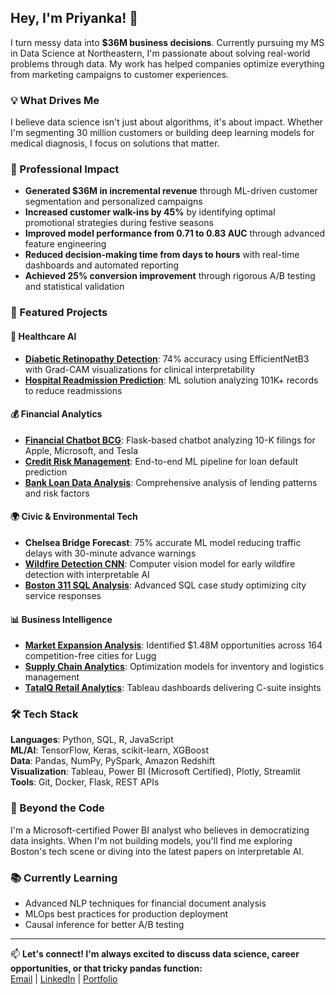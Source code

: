 ## Hey, I'm Priyanka! 👋
I turn messy data into **$36M business decisions**. 
Currently pursuing my MS in Data Science at Northeastern, I'm passionate about solving real-world problems through data. My work has helped companies optimize everything from marketing campaigns to customer experiences.

### 💡 What Drives Me
I believe data science isn't just about algorithms, it's about impact. Whether I'm segmenting 30 million customers or building deep learning models for medical diagnosis, I focus on solutions that matter.

### 🎯 Professional Impact
- **Generated $36M in incremental revenue** through ML-driven customer segmentation and personalized campaigns
- **Increased customer walk-ins by 45%** by identifying optimal promotional strategies during festive seasons  
- **Improved model performance from 0.71 to 0.83 AUC** through advanced feature engineering
- **Reduced decision-making time from days to hours** with real-time dashboards and automated reporting
- **Achieved 25% conversion improvement** through rigorous A/B testing and statistical validation

### 🚀 Featured Projects
#### 🏥 **Healthcare AI**
- **[Diabetic Retinopathy Detection](https://github.com/priyankaraghunathan15/diabetic-retinopathy-detection)**: 74% accuracy using EfficientNetB3 with Grad-CAM visualizations for clinical interpretability
- **[Hospital Readmission Prediction](https://github.com/priyankaraghunathan15/hospital-readmission-prediction)**: ML solution analyzing 101K+ records to reduce readmissions

#### 💰 **Financial Analytics**
- **[Financial Chatbot BCG](https://github.com/priyankaraghunathan15/financial-chatbot-bcg)**: Flask-based chatbot analyzing 10-K filings for Apple, Microsoft, and Tesla
- **[Credit Risk Management](https://github.com/priyankaraghunathan15/credit-risk-management)**: End-to-end ML pipeline for loan default prediction
- **[Bank Loan Data Analysis](https://github.com/priyankaraghunathan15/bank-loan-data-analysis)**: Comprehensive analysis of lending patterns and risk factors

#### 🌍 **Civic & Environmental Tech**
- **Chelsea Bridge Forecast**: 75% accurate ML model reducing traffic delays with 30-minute advance warnings
- **[Wildfire Detection CNN](https://github.com/priyankaraghunathan15/wildfire-detection-cnn)**: Computer vision model for early wildfire detection with interpretable AI
- **[Boston 311 SQL Analysis](https://github.com/priyankaraghunathan15/boston-311-sql-case-study)**: Advanced SQL case study optimizing city service responses

#### 📊 **Business Intelligence**
- **[Market Expansion Analysis](https://github.com/priyankaraghunathan15/lugg-market-expansion-analysis)**: Identified $1.48M opportunities across 164 competition-free cities for Lugg
- **[Supply Chain Analytics](https://github.com/priyankaraghunathan15/supply-chain-analytics)**: Optimization models for inventory and logistics management
- **[TataIQ Retail Analytics](https://github.com/priyankaraghunathan15/tataiq-retail-analytics)**: Tableau dashboards delivering C-suite insights

### 🛠️ Tech Stack
**Languages**: Python, SQL, R, JavaScript  
**ML/AI**: TensorFlow, Keras, scikit-learn, XGBoost  
**Data**: Pandas, NumPy, PySpark, Amazon Redshift  
**Visualization**: Tableau, Power BI (Microsoft Certified), Plotly, Streamlit  
**Tools**: Git, Docker, Flask, REST APIs

### 🌟 Beyond the Code
I'm a Microsoft-certified Power BI analyst who believes in democratizing data insights. When I'm not building models, you'll find me exploring Boston's tech scene or diving into the latest papers on interpretable AI.

### 📚 Currently Learning
- Advanced NLP techniques for financial document analysis
- MLOps best practices for production deployment
- Causal inference for better A/B testing

---
📫 **Let's connect! I'm always excited to discuss data science, career opportunities, or that tricky pandas function:**  
[Email](mailto:raghunathan.p@northeastern.edu) | [LinkedIn](https://www.linkedin.com/in/priyankaraghu15/) | [Portfolio](https://priyanka-raghunathan.netlify.app/)
